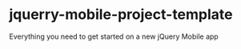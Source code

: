 jquerry-mobile-project-template
===============================

Everything you need to get started on a new jQuery Mobile app
